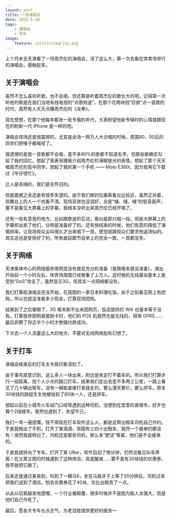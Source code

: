 ```yaml
---
layout: post
title: 一场演唱会
date: 2015-5-10
tags:
    - 演唱会
    - 专车
image:
    feature: /static/img/jay.png
---
```



上个月末去天津看了一场周杰伦的演唱会，活了这么大，第一次去看在体育场举行的演唱会，感触挺多。

## 关于演唱会

虽然不怎么喜欢听歌，也不会唱，但还算是听着周杰伦的歌长大的吧。记得第一次听他的歌是在我们当地有线电视的“点歌频道”，在那个花两块钱“巨款”点一首歌的时代，竟然有人天天点播周杰伦的《龙拳》。

现在想想，在那个他每年都发一张专辑的年代，大家盼望他新专辑时的心情就跟现在的盼新一代 iPhone 是一样的吧。

演唱会现场还是很震撼的，尤其是全场一两万人大合唱的时候，周围90、00后的同学们把嗓子都喊哑了。

很遗憾的是我一首歌都不会唱，差不多90%的歌都不知道名字。但那些歌确实勾起了我的回忆，想起了我表哥跟我介绍周杰伦时满眼放光的表情，想起了那个天天唱周杰伦的高中同学，想起了我的第一个手机 —— Moto E380i，因为我用它下载过《牛仔很忙》。

比人是去嗨的，我们是去怀旧的。

但是震撼之余还是有很多失望的。由于我们做的位置离看台比较远，虽然正对着，但舞台上的人一个也看不清。现场音效也没调好，全是“嗵、嗵、嗵”的低音鼓声，要不是看见大屏幕上的字幕，我根本没听出来周杰伦已经开唱了。

还有一些有意思的地方。比如跟歌迷的互动，看似是即兴唱一段，但是大屏幕上的字幕却出卖了他们，分明是准备好了的。还有快结束的时候，他们有意的降低了演唱频率，让现场观众尖叫很久才出来唱下一首，感觉就跟观众们要求他返场似的。其实这也是安排好了的，所有曲目跟节目单上的完全一致，一首都没多。

## 关于网络

天津奥体中心的网络服务很明显没有做足充分的准备（我猜根本就没准备）。演出开始前一个小时左右，体育场周围已经聚集了上万人。这时候的无线基站基本上是受到“DoS”攻击了，虽然显示3G，但其实一点网络都没有。

我们打算趁演唱会还没开始，在周围的一家日本料理吃饭。由于之前看见网上有团购，所以也就没准备多少现金，打算现场团购。

结果到了之后傻眼了，3G 根本刷不出来团购页，饭店提供的 Wifi 也基本等于没有。打算放弃团购直接刷卡时，他们的 POS 机竟然也是无线的，得用 GPRS……最后折腾了将近半个小时才勉强付款成功。

下次去一个人流量这么大的地方，不要对无线网络抱有幻想了。

## 关于打车

演唱会结束后的打车太令我印象深刻了。

由于事先就意识到，这么多人一块出来，附近是肯定打不着车的。所以我们打算步行一段距离，找个人少点的路口打车。结果我们走出去差不多两三公里，一路上看见了几十辆出租车，没有一辆能直接打表就走的。要么漫天要价，要么拼车。原本30块钱的路程生生地被抬到了80块一人，还是拼车。

想起以前在小城市火车站门口经常遇到这种司机，没想到在堂堂的直辖市，好歹也算个2线城市，竟然也遇到了，失望不已。

我们一骂一遍感慨，怪不得现在打车软件这么火，都是这帮出租车司机自己作的。于是我掏出了手机，打开了某滴滴，周围有三四十出租车，竟然一个接单的都没有！突然我就明白了，司机还是那些司机，那么多“肥活”等着，他们是不会接单的。

于是我就转向了专车，打开了某 UBer，软件启动了两分钟，仍然没看见叫车界面！在又累又困的时候遇到了这种体验，真是酸爽……要不是有30块钱的优惠券，我早就把它删了。

后来还是通过某易到，叫到了一辆马6，坐在马路牙子上等了20分钟后，司机过来把我们送到了酒店。刨去优惠券花了40块，仅比出租贵了一点。

从此以后我越发地感慨，一个行业被颠覆，很多时候并不是因为敌人太强大，而是他们自己作死了。

最后，愿各大专车长点志气，为老百姓提供更好的服务～